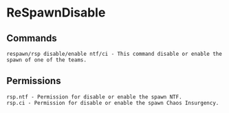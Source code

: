 # ReSpawnDisable
## Commands
```
respawn/rsp disable/enable ntf/ci - This command disable or enable the spawn of one of the teams.
```
## Permissions
```
rsp.ntf - Permission for disable or enable the spawn NTF.
rsp.ci - Permission for disable or enable the spawn Chaos Insurgency.
```
